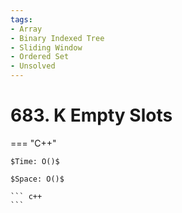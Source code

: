 ```yaml
---
tags:
- Array
- Binary Indexed Tree
- Sliding Window
- Ordered Set
- Unsolved
---
```



# 683. K Empty Slots

=== "C++"

    $Time: O()$

    $Space: O()$

    ``` c++
    ```